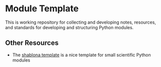 # Module Template

This is working repository for collecting and developing notes, resources, and standards for developing and structuring Python modules.

## Other Resources

- The [shablona template](https://github.com/uwescience/shablona) is a nice template for small scientific Python modules
